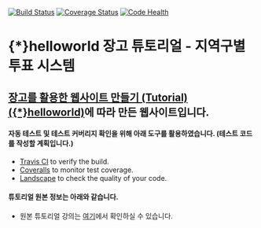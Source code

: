 
[![Build Status](https://travis-ci.org/repositivator/myelections.svg?branch=master)](https://travis-ci.org/repositivator/myelections)
[![Coverage Status](https://coveralls.io/repos/github/repositivator/myelections/badge.svg?branch=master)](https://coveralls.io/github/repositivator/myelections?branch=master)
[![Code Health](https://landscape.io/github/repositivator/myelections/master/landscape.svg?style=flat)](https://landscape.io/github/repositivator/myelections/master)


# {*}helloworld 장고 튜토리얼 - 지역구별 투표 시스템
## [장고를 활용한 웹사이트 만들기 (Tutorial)](http://goo.gl/mh836w)[({*}helloworld)](http://tryhelloworld.co.kr/)에 따라 만든 웹사이트입니다.

#### 자동 테스트 및 테스트 커버리지 확인을 위해 아래 도구를 활용하였습니다. (테스트 코드를 작성할 계획입니다.)
- [Travis CI](https://travis-ci.org) to verify the build.
- [Coveralls](https://coveralls.io) to monitor test coverage.
- [Landscape](https://landscape.io) to check the quality of your code.

#### 튜토리얼 원본 정보는 아래와 같습니다.
* 원본 튜토리얼 강의는 [여기](http://goo.gl/mh836w)에서 확인하실 수 있습니다.
